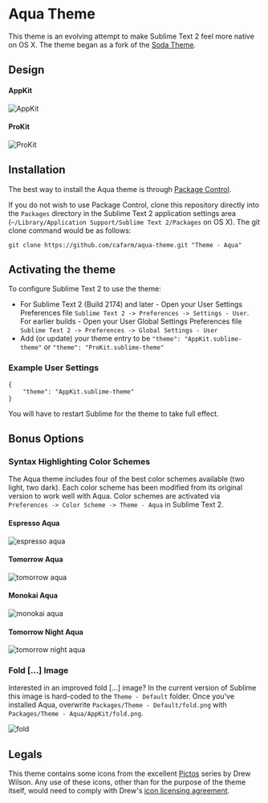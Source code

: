 # Aqua Theme

This theme is an evolving attempt to make Sublime Text 2 feel more native on OS X. The theme began as a fork of the [Soda Theme](https://github.com/buymeasoda/soda-theme).

## Design

#### AppKit
![AppKit](http://i.imgur.com/FP6g9.png)

#### ProKit
![ProKit](http://i.imgur.com/WWt0h.png)

## Installation

The best way to install the Aqua theme is through [Package Control](http://wbond.net/sublime_packages/package_control).

If you do not wish to use Package Control, clone this repository directly into the `Packages` directory in the Sublime Text 2 application settings area (`~/Library/Application Support/Sublime Text 2/Packages` on OS X). The git clone command would be as follows:

    git clone https://github.com/cafarm/aqua-theme.git "Theme - Aqua"

## Activating the theme

To configure Sublime Text 2 to use the theme:

* For Sublime Text 2 (Build 2174) and later - Open your User Settings Preferences file `Sublime Text 2 -> Preferences -> Settings - User`. For earlier builds - Open your User Global Settings Preferences file `Sublime Text 2 -> Preferences -> Global Settings - User`
* Add (or update) your theme entry to be `"theme": "AppKit.sublime-theme"` or `"theme": "ProKit.sublime-theme"`

### Example User Settings

    {
        "theme": "AppKit.sublime-theme"
    }

You will have to restart Sublime for the theme to take full effect.

## Bonus Options

### Syntax Highlighting Color Schemes

The Aqua theme includes four of the best color schemes available (two light, two dark). Each color scheme has been modified from its original version to work well with Aqua. Color schemes are activated via `Preferences -> Color Scheme -> Theme - Aqua` in Sublime Text 2.

#### Espresso Aqua
![espresso aqua](http://i.imgur.com/UPmHq.png)

#### Tomorrow Aqua
![tomorrow aqua](http://i.imgur.com/HRrCl.png)

#### Monokai Aqua
![monokai aqua](http://i.imgur.com/o8wWY.png)

#### Tomorrow Night Aqua
![tomorrow night aqua](http://i.imgur.com/QEdne.png)

### Fold [...] Image

Interested in an improved fold [...] image? In the current version of Sublime this image is hard-coded to the `Theme - Default` folder. Once you've installed Aqua, overwrite `Packages/Theme - Default/fold.png` with `Packages/Theme - Aqua/AppKit/fold.png`.

![fold](http://i.imgur.com/t1YGB.png)

## Legals

This theme contains some icons from the excellent [Pictos](http://pictos.drewwilson.com/) series by Drew Wilson. Any use of these icons, other than for the purpose of the theme itself, would need to comply with Drew's [icon licensing agreement](http://stockart.drewwilson.com/license/).
